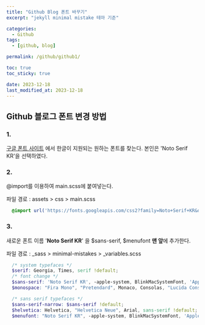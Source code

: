 ```yaml
---
title: "Github Blog 폰트 바꾸기"
excerpt: "jekyll minimal mistake 테마 기준"

categories:
  - Github
tags:
  - [github, blog]

permalink: /github/github1/

toc: true
toc_sticky: true

date: 2023-12-18
last_modified_at: 2023-12-18
---
```

## Github 블로그 폰트 변경 방법
  ### 1.<br> 
  [구글 폰트 사이트](https://fonts.google.com/?sort=popularity&subset=korean&noto.script=Kore) 에서 한글이 지원되는 원하는 폰트를 찾는다. 본인은 'Noto Serif KR'을 선택하였다.
  ### 2. 
  @import를 이용하여 main.scss에 붙여넣는다.
  
  파일 경로 : assets > css > main.scss
  ```scss
    @import url('https://fonts.googleapis.com/css2?family=Noto+Serif+KR&display=swap');
  ```

  ### 3. 
  새로운 폰트 이름 '**Noto Serif KR**' 을 $sans-serif, $menufont **맨 앞**에 추가한다.
    
  파일 경로 : _sass > minimal-mistakes > _variables.scss 
  ```scss
    /* system typefaces */
    $serif: Georgia, Times, serif !default;
    /* font change */
    $sans-serif: 'Noto Serif KR', -apple-system, BlinkMacSystemFont, 'Apple SD Gothic Neo', "Montserrat", "Pretendard", "Merriweather", sans-serif !default;
    $monospace: "Fira Mono", "Pretendard", Monaco, Consolas, "Lucida Console", monospace !default;

    /* sans serif typefaces */
    $sans-serif-narrow: $sans-serif !default;
    $helvetica: Helvetica, "Helvetica Neue", Arial, sans-serif !default;
    $menufont: "Noto Serif KR", -apple-system, BlinkMacSystemFont, 'Apple SD Gothic Neo', "Montserrat", "BioRhyme", "Pretendard", sans-serif !default;
  ```

  
  
